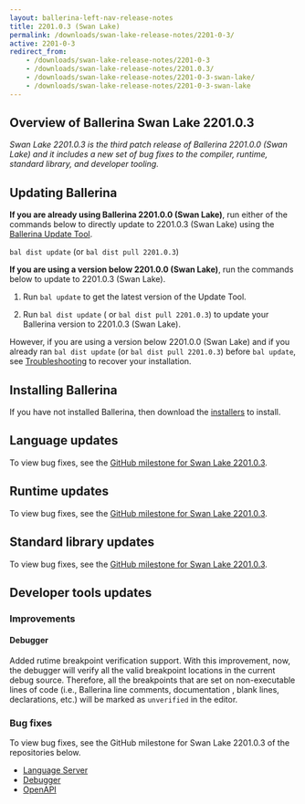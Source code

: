 ```yaml
---
layout: ballerina-left-nav-release-notes
title: 2201.0.3 (Swan Lake) 
permalink: /downloads/swan-lake-release-notes/2201-0-3/
active: 2201-0-3
redirect_from: 
    - /downloads/swan-lake-release-notes/2201-0-3
    - /downloads/swan-lake-release-notes/2201.0.3/
    - /downloads/swan-lake-release-notes/2201-0-3-swan-lake/
    - /downloads/swan-lake-release-notes/2201-0-3-swan-lake
---
```


## Overview of Ballerina Swan Lake 2201.0.3

<em>Swan Lake 2201.0.3 is the third patch release of Ballerina 2201.0.0 (Swan Lake) and it includes a new set of bug fixes to the compiler, runtime, standard library, and developer tooling.</em> 

## Updating Ballerina

**If you are already using Ballerina 2201.0.0 (Swan Lake)**, run either of the commands below to directly update to 2201.0.3 (Swan Lake) using the [Ballerina Update Tool](/learn/cli-documentation/update-tool/).

`bal dist update` (or `bal dist pull 2201.0.3`)

**If you are using a version below 2201.0.0 (Swan Lake)**, run the commands below to update to 2201.0.3 (Swan Lake).

1. Run `bal update` to get the latest version of the Update Tool.

2. Run `bal dist update` ( or `bal dist pull 2201.0.3`) to update your Ballerina version to 2201.0.3 (Swan Lake).

However, if you are using a version below 2201.0.0 (Swan Lake) and if you already ran `bal dist update` (or `bal dist pull 2201.0.3`) before `bal update`, see [Troubleshooting](/downloads/swan-lake-release-notes/2201-0-0-swan-lake/#troubleshooting) to recover your installation.

## Installing Ballerina

If you have not installed Ballerina, then download the [installers](/downloads/#swanlake) to install.

## Language updates

To view bug fixes, see the [GitHub milestone for Swan Lake 2201.0.3](https://github.com/ballerina-platform/ballerina-lang/issues?q=is%3Aissue+is%3Aclosed+label%3AType%2FBug+label%3ATeam%2FCompilerFE+milestone%3A%222201.0.3%22).

## Runtime updates

To view bug fixes, see the [GitHub milestone for Swan Lake 2201.0.3](https://github.com/ballerina-platform/ballerina-lang/issues?q=is%3Aissue+is%3Aclosed+label%3AType%2FBug+label%3ATeam%2FjBallerina+milestone%3A%222201.0.3%22+).

## Standard library updates

To view bug fixes, see the [GitHub milestone for Swan Lake 2201.0.3](https://github.com/ballerina-platform/ballerina-standard-library/issues?q=is%3Aclosed+is%3Aissue+milestone%3A%22Swan+Lake+2201.0.3%22+label%3AType%2FBug).

## Developer tools updates

### Improvements

#### Debugger

Added rutime breakpoint verification support. With this improvement, now, the debugger will verify all the valid breakpoint locations in the current debug source. Therefore, all the breakpoints that are set on non-executable lines of code (i.e., Ballerina line comments, documentation , blank lines, declarations, etc.) will be marked as `unverified` in the editor.

### Bug fixes

To view bug fixes, see the GitHub milestone for Swan Lake 2201.0.3 of the repositories below.

- [Language Server](https://github.com/ballerina-platform/ballerina-lang/issues?q=is%3Aissue+is%3Aclosed+label%3ATeam%2FLanguageServer+milestone%3A%222201.0.3%22+label%3AType%2FBug+)
- [Debugger](https://github.com/ballerina-platform/ballerina-lang/issues?q=is%3Aissue+label%3AType%2FBug+label%3AArea%2FDebugger+is%3Aclosed+milestone%3A2201.0.3)
- [OpenAPI](https://github.com/ballerina-platform/openapi-tools/milestone/15?closed=1)

<!-- <style>.cGitButtonContainer, .cBallerinaTocContainer {display:none;}</style> -->
